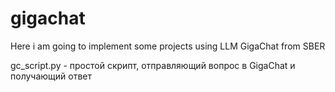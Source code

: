 # gigachat
Here  i am going to implement some projects using LLM GigaChat from SBER

gc_script.py - простой скрипт, отправляющий вопрос в GigaChat и получающий ответ
